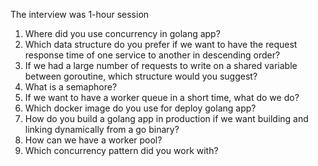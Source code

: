 The interview was 1-hour session

1. Where did you use concurrency in golang app?
2. Which data structure do you prefer if we want to have the request response time of one service to another in descending order?
3. If we had a large number of requests to write on a shared variable between goroutine, which structure would you suggest?
4. What is a semaphore?
5. If we want to have a worker queue in a short time, what do we do?
6. Which docker image do you use for deploy golang app?
7.  How do you build a golang app in production if we want building and linking dynamically from a go binary?
8. How can we have a worker pool?
9. Which concurrency pattern did you work with?
